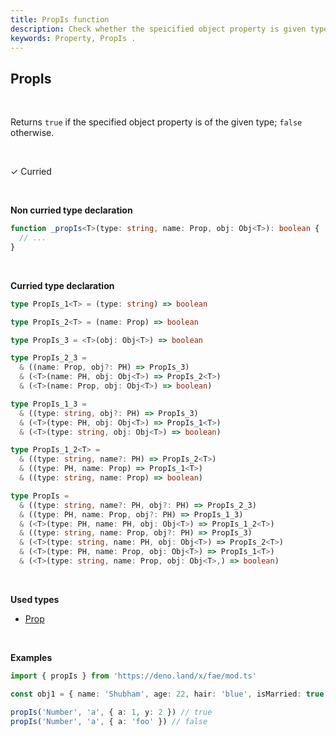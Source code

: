 ```yaml
---
title: PropIs function
description: Check whether the speicified object property is given type
keywords: Property, PropIs .
---
```


## PropIs 
<br>

Returns `true` if the specified object property is of the given type; `false` otherwise.

<br>

&check; Curried

<br>

**Non curried type declaration**
```typescript
function _propIs<T>(type: string, name: Prop, obj: Obj<T>): boolean {
  // ...
}
```
<br>

**Curried type declaration**

```typescript
type PropIs_1<T> = (type: string) => boolean

type PropIs_2<T> = (name: Prop) => boolean

type PropIs_3 = <T>(obj: Obj<T>) => boolean

type PropIs_2_3 =
  & ((name: Prop, obj?: PH) => PropIs_3)
  & (<T>(name: PH, obj: Obj<T>) => PropIs_2<T>)
  & (<T>(name: Prop, obj: Obj<T>) => boolean)

type PropIs_1_3 =
  & ((type: string, obj?: PH) => PropIs_3)
  & (<T>(type: PH, obj: Obj<T>) => PropIs_1<T>)
  & (<T>(type: string, obj: Obj<T>) => boolean)

type PropIs_1_2<T> =
  & ((type: string, name?: PH) => PropIs_2<T>)
  & ((type: PH, name: Prop) => PropIs_1<T>)
  & ((type: string, name: Prop) => boolean)

type PropIs =
  & ((type: string, name?: PH, obj?: PH) => PropIs_2_3)
  & ((type: PH, name: Prop, obj?: PH) => PropIs_1_3)
  & (<T>(type: PH, name: PH, obj: Obj<T>) => PropIs_1_2<T>)
  & ((type: string, name: Prop, obj?: PH) => PropIs_3)
  & (<T>(type: string, name: PH, obj: Obj<T>) => PropIs_2<T>)
  & (<T>(type: PH, name: Prop, obj: Obj<T>) => PropIs_1<T>)
  & (<T>(type: string, name: Prop, obj: Obj<T>,) => boolean)

```
<br>

**Used types**
* [Prop](/types/Prop)

<br>

**Examples**
```typescript
import { propIs } from 'https://deno.land/x/fae/mod.ts'

const obj1 = { name: 'Shubham', age: 22, hair: 'blue', isMarried: true }

propIs('Number', 'a', { a: 1, y: 2 }) // true
propIs('Number', 'a', { a: 'foo' }) // false
```
